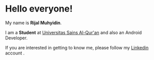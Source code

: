 # Hello everyone! 

My name is **Rijal Muhyidin**.

I am a **Student** at [Universitas Sains Al-Qur'an](https://unsiq.ac.id/) and also an Android Developer.

If you are interested in getting to know me, please follow my [Linkedin](https://www.linkedin.com/in/gilang-adhan/) account .
